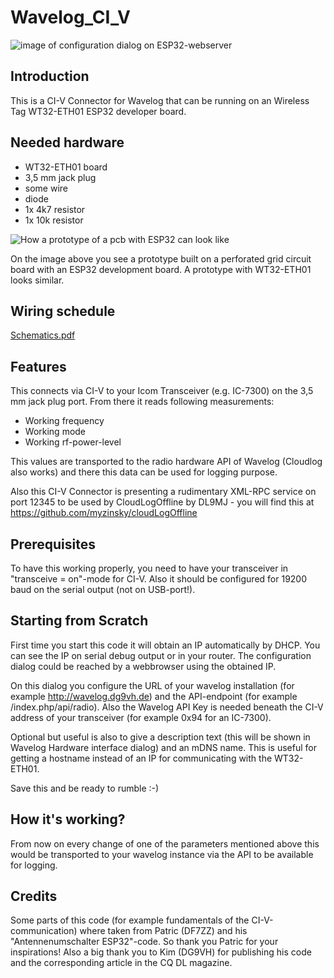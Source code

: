 # Wavelog_CI_V
![image of configuration dialog on ESP32-webserver](https://github.com/dg9vh/Wavelog_CI_V/assets/13950650/27089ca5-64ad-4599-97f2-749915e2f707)

## Introduction
This is a CI-V Connector for Wavelog that can be running on an Wireless Tag WT32-ETH01 ESP32 developer board.

## Needed hardware
* WT32-ETH01 board
* 3,5 mm jack plug
* some wire
* diode
* 1x 4k7 resistor
* 1x 10k resistor

![How a prototype of a pcb with ESP32 can look like](https://github.com/dg9vh/Wavelog_CI_V/assets/13950650/b69d722d-725e-41cc-ac18-d5fdcf4bf325)

On the image above you see a prototype built on a perforated grid circuit board with an ESP32 development board. A prototype with WT32-ETH01 looks similar.

## Wiring schedule
[Schematics.pdf](/Documents/Schematics.pdf)

## Features
This connects via CI-V to your Icom Transceiver (e.g. IC-7300) on the 3,5 mm jack plug port.
From there it reads following measurements:
* Working frequency
* Working mode
* Working rf-power-level

This values are transported to the radio hardware API of Wavelog (Cloudlog also works) and
there this data can be used for logging purpose.

Also this CI-V Connector is presenting a rudimentary XML-RPC service on port 12345 to be used by 
CloudLogOffline by DL9MJ - you will find this at https://github.com/myzinsky/cloudLogOffline

## Prerequisites
To have this working properly, you need to have your transceiver in "transceive = on"-mode for 
CI-V. Also it should be configured for 19200 baud on the serial output (not on USB-port!).

## Starting from Scratch
First time you start this code it will obtain an IP automatically by DHCP. You can see the IP
on serial debug output or in your router. The configuration dialog could be reached by a webbrowser
using the obtained IP.

On this dialog you configure the URL of your wavelog installation (for example http://wavelog.dg9vh.de)
and the API-endpoint (for example /index.php/api/radio). Also the Wavelog API Key is needed beneath
the CI-V address of your transceiver (for example 0x94 for an IC-7300).

Optional but useful is also to give a description text (this will be shown in Wavelog Hardware 
interface dialog) and an mDNS name. This is useful for getting a hostname instead of an IP 
for communicating with the WT32-ETH01.

Save this and be ready to rumble :-)

## How it's working?
From now on every change of one of the parameters mentioned above this would be transported to
your wavelog instance via the API to be available for logging.

## Credits
Some parts of this code (for example fundamentals of the CI-V-communication) where taken from 
Patric (DF7ZZ) and his "Antennenumschalter ESP32"-code. So thank you Patric for your inspirations!
Also a big thank you to Kim (DG9VH) for publishing his code and the corresponding article in the 
CQ DL magazine.

